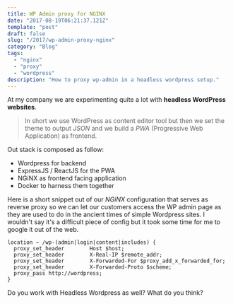 ```yaml
---
title: WP Admin proxy for NGINX
date: "2017-08-19T06:21:37.121Z"
template: "post"
draft: false
slug: "/2017/wp-admin-proxy-nginx"
category: "Blog"
tags:
  - "nginx"
  - "proxy"
  - "wordpress"
description: "How to proxy wp-admin in a headless wordpress setup."
---
```


At my company we are experimenting quite a lot with **headless WordPress websites**.

> In short we use WordPress as content editor tool but then we set the theme to output _JSON_ and we build a _PWA_ (Progressive Web Application) as frontend.

Out stack is composed as follow:

- Wordpress for backend
- ExpressJS / ReactJS for the PWA
- NGiNX as frontend facing application
- Docker to harness them together

Here is a short snippet out of our _NGiNX_ configuration that serves as reverse proxy so we can let our customers access the WP admin page as they are used to do in the ancient times of simple Wordpress sites. I wouldn't say it's a difficult piece of config but it took some time for me to google it out of the web.

```
location ~ /wp-(admin|login|content|includes) {
  proxy_set_header        Host $host;
  proxy_set_header        X-Real-IP $remote_addr;
  proxy_set_header        X-Forwarded-For $proxy_add_x_forwarded_for;
  proxy_set_header        X-Forwarded-Proto $scheme;
  proxy_pass http://wordpress;
}
```

Do you work with Headless Wordpress as well? What do you think?

